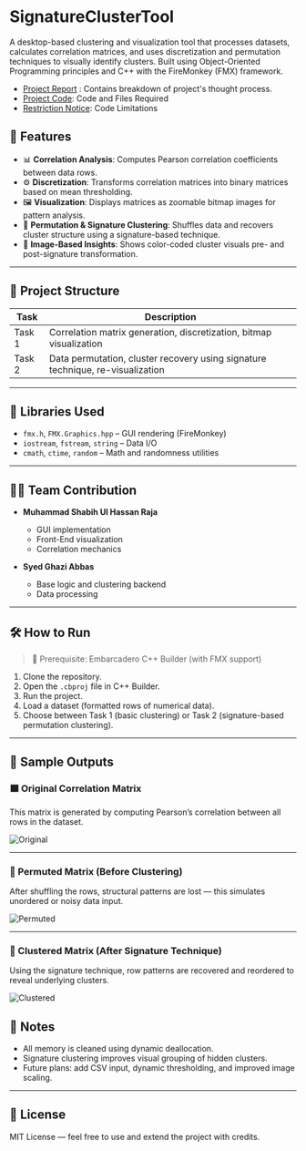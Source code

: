# SignatureClusterTool

A desktop-based clustering and visualization tool that processes datasets, calculates correlation matrices, and uses discretization and permutation techniques to visually identify clusters. Built using Object-Oriented Programming principles and C++ with the FireMonkey (FMX) framework.



- [Project Report](https://github.com/shabihidk/2nd-Semester-Final-Project/blob/main/Report.docx) : Contains breakdown of project's thought process.
- [Project Code](https://github.com/shabihidk/2nd-Semester-Final-Project/blob/main/Code%20Project.zip): Code and Files Required
- [Restriction Notice](https://github.com/shabihidk/2nd-Semester-Final-Project/blob/main/README.txt): Code Limitations


## 🚀 Features

- 📊 **Correlation Analysis**: Computes Pearson correlation coefficients between data rows.
- ⚙️ **Discretization**: Transforms correlation matrices into binary matrices based on mean thresholding.
- 🖼️ **Visualization**: Displays matrices as zoomable bitmap images for pattern analysis.
- 🔀 **Permutation & Signature Clustering**: Shuffles data and recovers cluster structure using a signature-based technique.
- 🧠 **Image-Based Insights**: Shows color-coded cluster visuals pre- and post-signature transformation.

---

## 🧱 Project Structure

| Task | Description |
|------|-------------|
| Task 1 | Correlation matrix generation, discretization, bitmap visualization |
| Task 2 | Data permutation, cluster recovery using signature technique, re-visualization |

---

## 📂 Libraries Used

- `fmx.h`, `FMX.Graphics.hpp` – GUI rendering (FireMonkey)
- `iostream`, `fstream`, `string` – Data I/O
- `cmath`, `ctime`, `random` – Math and randomness utilities

---

## 🧑‍💻 Team Contribution

- **Muhammad Shabih Ul Hassan Raja**
  - GUI implementation
  - Front-End visualization
  - Correlation mechanics

- **Syed Ghazi Abbas**
  - Base logic and clustering backend
  - Data processing

---

## 🛠️ How to Run

> 🛑 Prerequisite: Embarcadero C++ Builder (with FMX support)

1. Clone the repository.
2. Open the `.cbproj` file in C++ Builder.
3. Run the project.
4. Load a dataset (formatted rows of numerical data).
5. Choose between Task 1 (basic clustering) or Task 2 (signature-based permutation clustering).

---

## 📸 Sample Outputs


### 🟦 Original Correlation Matrix

This matrix is generated by computing Pearson’s correlation between all rows in the dataset.

![Original](https://github.com/user-attachments/assets/0d3dd560-6a53-4b26-8330-186872ec818e)

---

### 🔀 Permuted Matrix (Before Clustering)

After shuffling the rows, structural patterns are lost — this simulates unordered or noisy data input.

![Permuted](https://github.com/user-attachments/assets/5df74217-fc1d-4a59-8a6c-9f501f444511)

---

### 🔁 Clustered Matrix (After Signature Technique)

Using the signature technique, row patterns are recovered and reordered to reveal underlying clusters.

![Clustered](https://github.com/user-attachments/assets/a9e9a3a6-f105-4405-a3a7-96876dd3e718)

## 📌 Notes

- All memory is cleaned using dynamic deallocation.
- Signature clustering improves visual grouping of hidden clusters.
- Future plans: add CSV input, dynamic thresholding, and improved image scaling.

---

## 📜 License

MIT License — feel free to use and extend the project with credits.

